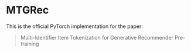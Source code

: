 # MTGRec



This is the official PyTorch implementation for the paper:

> Multi-Identifier Item Tokenization for Generative Recommender Pre-training